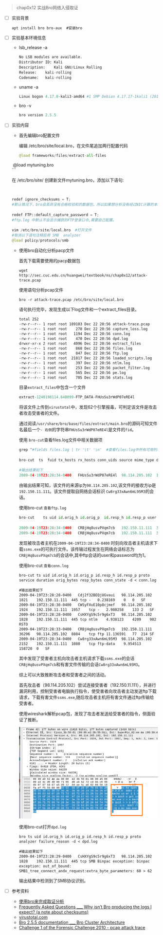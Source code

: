 >  chap0x12 实战Bro网络入侵取证

- [ ] 实验背景

  ```
  apt install bro bro-aux  #安装bro
  ```

- [ ] 实验基本环境信息

  - lsb_release -a

    ```python
    No LSB modules are available.
    Distributor ID:	Kali
    Description:	Kali GNU/Linux Rolling
    Release:	kali-rolling
    Codename:	kali-rolling
    ```


  - uname -a 

    ```python
    Linux bogon 4.17.0-kali3-amd64 #1 SMP Debian 4.17.17-1kali1 (2018-08-21) x86_64 GNU/Linux
    ```

  - bro -v

    ```python
    bro version 2.5.5
    ```

- [ ] 实验内容

   - 首先编辑bro配置文件

    	编辑 /etc/bro/site/local.bro，在文件尾追加两行配置代码
    	```python
    	@load frameworks/files/extract-all-files
   ​	@load mytuning.bro  
    	```

   	在 /etc/bro/site/ 创建新文件mytuning.bro，添加以下语句:


   ​	
   	```python
   	redef ignore_checksums = T;    
   	#默认情况下，bro会丢弃没有合格校验和的数据包，所以如果想分析没有经过NIC计算的本地数据包，需要设置忽略校验码。
   	 
   	redef FTP::default_capture_password = T;
   	#ftp.log 中默认不会显示捕获的FTP登录口令,需要自己配置。
   	
   	vim /etc/bro/site/local.bro  #打开文件
   	#取消以下语句注释启用 SMB  analyzer
   	@load policy/protocols/smb
   	
   	```

   - 使用bro自动化分析pacp文件

     首先下载需要使用的pacp数据包
     ```
     wget http://sec.cuc.edu.cn/huangwei/textbook/ns/chap0x12/attack-trace.pcap
     ```

     使用语句分析pcap文件

     ```
     bro -r attack-trace.pcap /etc/bro/site/local.bro
     ```

     语句执行完毕，发现生成以下log文件和一个extract_files目录。

     ```
     total 252
     -rw-r--r-- 1 root root 189103 Dec 22 20:56 attack-trace.pcap
     -rw-r--r-- 1 root root    278 Dec 22 20:56 capture_loss.log
     -rw-r--r-- 1 root root   1194 Dec 22 20:56 conn.log
     -rw-r--r-- 1 root root    470 Dec 22 20:56 dpd.log
     drwxr-xr-x 2 root root   4096 Dec 22 20:56 extract_files
     -rw-r--r-- 1 root root    868 Dec 22 20:56 files.log
     -rw-r--r-- 1 root root    847 Dec 22 20:56 ftp.log
     -rw-r--r-- 1 root root  21817 Dec 22 20:56 loaded_scripts.log
     -rw-r--r-- 1 root root    397 Dec 22 20:56 ntlm.log
     -rw-r--r-- 1 root root    253 Dec 22 20:56 packet_filter.log
     -rw-r--r-- 1 root root    565 Dec 22 20:56 pe.log
     -rw-r--r-- 1 root root    705 Dec 22 20:56 stats.log
     ```

     目录`extract_files`中包含一个文件
     ```python
     extract-1240198114.648099-FTP_DATA-FHUsSu3rWdP07eRE4l
     ```
     将该文件上传到`virustotal`中，发现62个引擎报毒，可判定该文件是攻击者攻击受害者的文件。

     通过阅读`/usr/share/bro/base/files/extract/main.bro`的源码可知文件名最后一个`- 右侧`的字符串`FHUsSu3rWdP07eRE4l`是文件的`fid`。

     使用 `bro-cut`查看files.log文件中相关数据项
     ```python
     grep ^#fields files.log | tr '\t' '\n'  #查看files.log中所有可用列名
     
     bro-cut  ts  fuid tx_hosts rx_hosts conn_uids source mime_type duration  -d < files.log  #按照列名输出一些需要的列
     
     #输出结果如下
     2009-04-19T23:28:34-0400	FHUsSu3rWdP07eRE4l	98.114.205.102	192.150.11.111	Cw8rg33xAwn6mL95M3	FTP_DATA	application/x-dosexec	9.767306
     ```

     由输出结果可知，该文件的来源ip为`98.114.205.102`,该文件的接收方ip是`192.150.11.111`。该文件提取自网络会话标识 `Cw8rg33xAwn6mL95M3`的会话。

     使用bro-cut `查看ftp.log`

     ```python
     bro-cut 	ts uid id.orig_h id.orig_p  id.resp_h id.resp_p user password command arg reply_code reply_msg -d < ftp.log
     
     2009-04-19T23:28:34-0400	CRBjHq8usvPXqm7cb	192.150.11.111	36296	98.114.205.102	8884	1	1	PORT	192,150,11,111,4,56	200	PORT command successful.
     2009-04-19T23:28:34-0400	CRBjHq8usvPXqm7cb	192.150.11.111	36296	98.114.205.102	8884	1	1	RETR	ftp://98.114.205.102/./ssms.exe	150	Opening BINARY mode data connection
     
     ```

     发现被攻击者主机在`2009-04-19T23:28:34-0400` 时刻向攻击者主机请求下载`ssms.exe`的可执行文件。该传输过程发生在网络会话标志为`CRBjHq8usvPXqm7cb`的会话中,其中ftp会话的user和password均为1。

     使用bro-cut `查看conn.log`

     ```
     bro-cut ts uid id.orig_h id.orig_p id.resp_h id.resp_p proto service duration orig_bytes resp_bytes conn_state -d < conn.log
     
     #输出结果如下
     2009-04-19T23:28:28-0400	Cdj2f32BEQjUGvaui	98.114.205.102	1821	192.150.11.111	445	tcp	-	0.238169	0	0	SF
     2009-04-19T23:28:30-0400	CWSyFXuE10p8cjmef	98.114.205.102	1924	192.150.11.111	1957	tcp	-	2.980258	133	2	SF
     2009-04-19T23:28:28-0400	CsHXYgS9c5r9g6xT3	98.114.205.102	1828	192.150.11.111	445	tcp	ntlm	4.938123	4209	902	RSTO
     2009-04-19T23:28:33-0400	CRBjHq8usvPXqm7cb	192.150.11.111	36296	98.114.205.102	8884	tcp	ftp	11.136591	77	214	SF
     2009-04-19T23:28:34-0400	Cw8rg33xAwn6mL95M3	98.114.205.102	2152	192.150.11.111	1080	tcp	ftp-data	9.954513	158720	0	SF
     ```

     其中发现了受害者主机向攻击者主机请求下载`ssms.exe`的会话`CRBjHq8usvPXqm7cb`和有害文件传输的会话`Cw8rg33xAwn6mL95M3`。

     综上可以大致推断攻击者和受害者之间的活动。

     首先攻击者（98.114.205.102）尝试连接受害者（192.150.11.111），并进行漏洞利用，控制受害者电脑执行指令，使受害者向攻击者主动发送ftp下载请求，下载有害文件`ssms.exe`,随后攻击者主机将有害文件通过ftp传输给受害者。

     使用wireshark解析pcap包，发现了攻击者发送给受害者的指令，侧面验证了推断。

     ![图一](https://github.com/CUCCS/2018-NS-Public-jackcily/raw/ns_chap0x12_%E5%AE%9E%E6%88%98Bro%E7%BD%91%E7%BB%9C%E5%85%A5%E4%BE%B5%E5%8F%96%E8%AF%81/img/1.PNG)

     使用bro-cut打开`dpd.log`

     ```
     bro ts uid id.orig_h id.orig_p id.resp_h id.resp_p proto analyzer failure_reason -d < dpd.log
     
     #输出结果如下
     2009-04-19T23:28:29-0400	CsHXYgS9c5r9g6xT3	98.114.205.102	1828	192.150.11.111	445	tcp	SMB	Binpac exception: binpac exception: out_of_bound: SMB1_tree_connect_andx_request:extra_byte_parameters: 60 > 62
     ```

     输出结果中检测到了SMB协议识别。

- [ ] 参考资料

  - [使用bro来完成取证分析](http://sec.cuc.edu.cn/huangwei/textbook/ns/chap0x12/exp.html)
  - [Frequently Asked Questions  ___ Why isn’t Bro producing the logs I expect? (a note about checksums)](https://www.bro.org/documentation/faq.html#why-isn-t-bro-producing-the-logs-i-expect-a-note-about-checksums)
  - [virustotal.com](https://www.virustotal.com/#/home/upload)
  - [Bro 2.5.5 documentation ___  Bro Cluster Architecture](https://www.zeek.org/manual/2.5.5/cluster/index.html)
  - [Challenge 1 of the Forensic Challenge 2010 - pcap attack trace](https://www.honeynet.org/node/504)


​		


​		

​	
